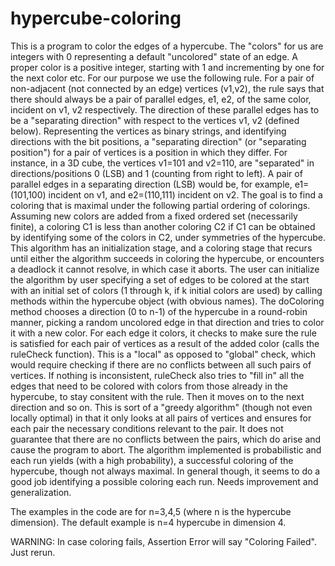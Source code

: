 hypercube-coloring
==================

This is a program to color the edges of a hypercube. The "colors" for us are integers with 0 representing a default "uncolored" state of an edge. A proper color is a positive integer, starting with 1 and incrementing by one for the next color etc.  For our purpose we use the following rule.  For a pair of non-adjacent (not connected by an edge) vertices (v1,v2), the rule says that there should always be  a  pair of parallel edges, e1, e2, of the same color, incident on v1, v2 respectively. The direction of these parallel edges has to be a  "separating direction" with respect to the vertices v1, v2 (defined below). Representing the vertices as binary strings, and identifying directions with the bit positions, a  "separating direction" (or "separating position") for a pair of vertices is a position in which they differ. For instance, in a 3D cube, the vertices  v1=101 and v2=110,  are  "separated" in  directions/positions 0 (LSB) and 1 (counting from right to left). A pair of parallel edges in a separating direction (LSB) would be, for example, e1=(101,100)  incident on v1, and e2=(110,111) incident  on v2. The goal is to find a coloring that is maximal under the following  partial ordering of colorings. Assuming new colors are added from a fixed ordered set (necessarily finite), a coloring C1 is less than another coloring C2 if C1 can be obtained by identifying some of the colors in C2,  under symmetries of the hypercube. This algorithm has an initialization stage, and a coloring stage that recurs until either the algorithm succeeds in coloring the hypercube, or encounters a deadlock it cannot resolve, in which case it aborts. The user can  initialize the algorithm by  user specifying  a set of edges to be colored at the start with an initial set of colors (1 through k, if k initial colors are used) by calling methods within the hypercube object (with obvious names). The doColoring method chooses a direction (0 to n-1) of the hypercube in a round-robin manner, picking a random uncolored edge in that direction and tries to color it with a new color.  For each edge it colors, it checks to make sure the rule is satisfied for each pair of vertices as a result of the added color (calls  the ruleCheck function). This is a "local" as opposed to "global" check,  which would require checking if there are no conflicts between all such pairs of vertices. If nothing is inconsistent, ruleCheck also tries to "fill in" all  the edges that need  to be colored with colors from those already in the hypercube, to stay consitent with the rule.  Then it moves on to the next direction and so on. This is sort of a "greedy algorithm" (though not even locally optimal) in that it only looks at all pairs of vertices and ensures for each pair  the necessary conditions relevant to the pair. It does not guarantee that there are no conflicts between the pairs, which do arise and cause the program to abort. The algorithm implemented is probabilistic and each run yields (with a high probability), a successful coloring of the hypercube, though not always maximal. In general though, it seems to do a good job identifying a possible coloring each run. Needs improvement and generalization.

The examples in the code are for n=3,4,5 (where n is the hypercube dimension). The default example is n=4 hypercube in dimension 4.

WARNING: In case coloring fails, Assertion Error will say "Coloring Failed". Just rerun.
